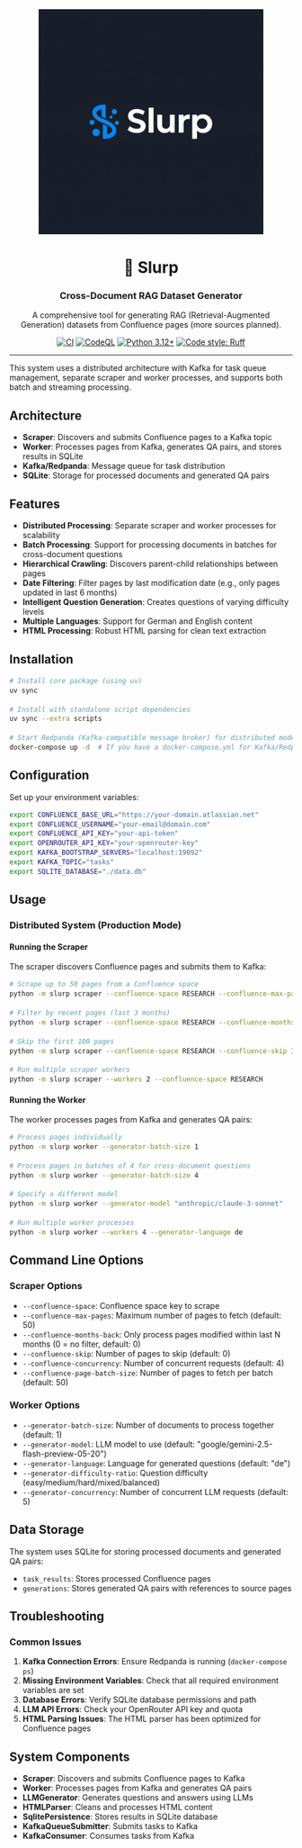 <div align="center">

<img src="logo.jpeg" alt="Slurp Logo" width="400"/>

# 🌊 Slurp

### Cross-Document RAG Dataset Generator

A comprehensive tool for generating RAG (Retrieval-Augmented Generation) datasets from Confluence pages (more sources planned).

[![CI](https://github.com/4thel00z/slurp/workflows/CI/badge.svg)](https://github.com/4thel00z/slurp/actions)
[![CodeQL](https://github.com/4thel00z/slurp/workflows/CodeQL%20Security%20Scan/badge.svg)](https://github.com/4thel00z/slurp/actions)
[![Python 3.12+](https://img.shields.io/badge/python-3.12+-blue.svg)](https://www.python.org/downloads/)
[![Code style: Ruff](https://img.shields.io/badge/code%20style-ruff-000000.svg)](https://github.com/astral-sh/ruff)

</div>

---
This system uses a distributed architecture with Kafka for task queue management, separate scraper and worker processes, and supports both batch and streaming processing.

## Architecture

- **Scraper**: Discovers and submits Confluence pages to a Kafka topic
- **Worker**: Processes pages from Kafka, generates QA pairs, and stores results in SQLite
- **Kafka/Redpanda**: Message queue for task distribution
- **SQLite**: Storage for processed documents and generated QA pairs

## Features

- **Distributed Processing**: Separate scraper and worker processes for scalability
- **Batch Processing**: Support for processing documents in batches for cross-document questions
- **Hierarchical Crawling**: Discovers parent-child relationships between pages
- **Date Filtering**: Filter pages by last modification date (e.g., only pages updated in last 6 months)
- **Intelligent Question Generation**: Creates questions of varying difficulty levels
- **Multiple Languages**: Support for German and English content
- **HTML Processing**: Robust HTML parsing for clean text extraction

## Installation

```bash
# Install core package (using uv)
uv sync

# Install with standalone script dependencies
uv sync --extra scripts

# Start Redpanda (Kafka-compatible message broker) for distributed mode
docker-compose up -d  # If you have a docker-compose.yml for Kafka/Redpanda
```

## Configuration

Set up your environment variables:

```bash
export CONFLUENCE_BASE_URL="https://your-domain.atlassian.net"
export CONFLUENCE_USERNAME="your-email@domain.com"
export CONFLUENCE_API_KEY="your-api-token"
export OPENROUTER_API_KEY="your-openrouter-key"
export KAFKA_BOOTSTRAP_SERVERS="localhost:19092"
export KAFKA_TOPIC="tasks"
export SQLITE_DATABASE="./data.db"
```

## Usage

### Distributed System (Production Mode)

#### Running the Scraper

The scraper discovers Confluence pages and submits them to Kafka:

```bash
# Scrape up to 50 pages from a Confluence space
python -m slurp scraper --confluence-space RESEARCH --confluence-max-pages 50

# Filter by recent pages (last 3 months)
python -m slurp scraper --confluence-space RESEARCH --confluence-months-back 3

# Skip the first 100 pages
python -m slurp scraper --confluence-space RESEARCH --confluence-skip 100

# Run multiple scraper workers
python -m slurp scraper --workers 2 --confluence-space RESEARCH
```

#### Running the Worker

The worker processes pages from Kafka and generates QA pairs:

```bash
# Process pages individually
python -m slurp worker --generator-batch-size 1

# Process pages in batches of 4 for cross-document questions
python -m slurp worker --generator-batch-size 4

# Specify a different model
python -m slurp worker --generator-model "anthropic/claude-3-sonnet"

# Run multiple worker processes
python -m slurp worker --workers 4 --generator-language de
```

## Command Line Options

### Scraper Options

- `--confluence-space`: Confluence space key to scrape
- `--confluence-max-pages`: Maximum number of pages to fetch (default: 50)
- `--confluence-months-back`: Only process pages modified within last N months (0 = no filter, default: 0)
- `--confluence-skip`: Number of pages to skip (default: 0)
- `--confluence-concurrency`: Number of concurrent requests (default: 4)
- `--confluence-page-batch-size`: Number of pages to fetch per batch (default: 50)

### Worker Options

- `--generator-batch-size`: Number of documents to process together (default: 1)
- `--generator-model`: LLM model to use (default: "google/gemini-2.5-flash-preview-05-20")
- `--generator-language`: Language for generated questions (default: "de")
- `--generator-difficulty-ratio`: Question difficulty (easy/medium/hard/mixed/balanced)
- `--generator-concurrency`: Number of concurrent LLM requests (default: 5)

## Data Storage

The system uses SQLite for storing processed documents and generated QA pairs:

- `task_results`: Stores processed Confluence pages
- `generations`: Stores generated QA pairs with references to source pages

## Troubleshooting

### Common Issues

1. **Kafka Connection Errors**: Ensure Redpanda is running (`docker-compose ps`)
2. **Missing Environment Variables**: Check that all required environment variables are set
3. **Database Errors**: Verify SQLite database permissions and path
4. **LLM API Errors**: Check your OpenRouter API key and quota
5. **HTML Parsing Issues**: The HTML parser has been optimized for Confluence pages

## System Components

- **Scraper**: Discovers and submits Confluence pages to Kafka
- **Worker**: Processes pages from Kafka and generates QA pairs
- **LLMGenerator**: Generates questions and answers using LLMs
- **HTMLParser**: Cleans and processes HTML content
- **SqlitePersistence**: Stores results in SQLite database
- **KafkaQueueSubmitter**: Submits tasks to Kafka
- **KafkaConsumer**: Consumes tasks from Kafka

